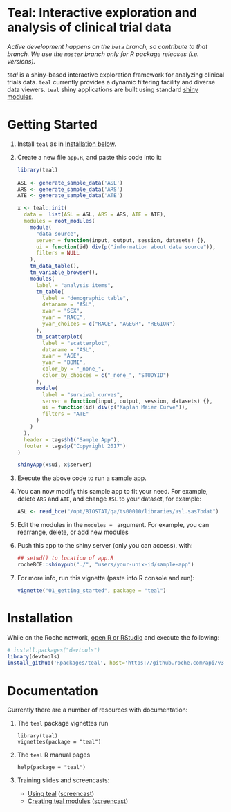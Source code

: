 # Teal: Interactive exploration and analysis of clinical trial data

*Active development happens on the `beta` branch, so contribute to that branch.
We use the `master` branch only for R package releases (i.e. versions).*

*teal* is a shiny-based interactive exploration framework for analyzing clinical
trials data. `teal` currently provides a dynamic filtering facility and 
diverse data viewers. `teal` shiny applications are built using standard
[shiny modules](https://shiny.rstudio.com/articles/modules.html).

# Getting Started

1. Install `teal` as in [Installation below](#installation).
1. Create a new file `app.R`, and paste this code into it:

	```r
	library(teal)
		
	ASL <- generate_sample_data('ASL')
	ARS <- generate_sample_data('ARS')
	ATE <- generate_sample_data('ATE')
	
	x <- teal::init(
	  data =  list(ASL = ASL, ARS = ARS, ATE = ATE),
	  modules = root_modules(
	    module(
	      "data source",
	      server = function(input, output, session, datasets) {},
	      ui = function(id) div(p("information about data source")),
	      filters = NULL
	    ),
	    tm_data_table(),
	    tm_variable_browser(),
	    modules(
	      label = "analysis items",
	      tm_table(
	        label = "demographic table",
	        dataname = "ASL",
	        xvar = "SEX",
	        yvar = "RACE",
	        yvar_choices = c("RACE", "AGEGR", "REGION")
	      ),
	      tm_scatterplot(
	        label = "scatterplot",
	        dataname = "ASL",
	        xvar = "AGE",
	        yvar = "BBMI",
	        color_by = "_none_",
	        color_by_choices = c("_none_", "STUDYID")
	      ),
	      module(
	        label = "survival curves",
	        server = function(input, output, session, datasets) {},
	        ui = function(id) div(p("Kaplan Meier Curve")),
	        filters = "ATE"
	      )
	    )
	  ),
	  header = tags$h1("Sample App"),
	  footer = tags$p("Copyright 2017")
	)
	
	shinyApp(x$ui, x$server)
	```
	
1. Execute the above code to run a sample app.
1. You can now modify this sample app to fit your need. For example, delete
   `ARS` and `ATE`, and change `ASL` to your dataset, for example:

	```r
	ASL <- read_bce("/opt/BIOSTAT/qa/ts00010/libraries/asl.sas7bdat")
	```
   
1. Edit the modules in the `modules = ` argument. For example, you can
   rearrange, delete, or add new modules
1. Push this app to the shiny server (only you can access), with:

	```r
	## setwd() to location of app.R
	rocheBCE::shinypub("./", "users/your-unix-id/sample-app")
	```

1. For  more info, run this vignette (paste into R console and run):

	```r
	vignette("01_getting_started", package = "teal")
	```
    
    
# Installation 

While on the Roche network, [open R or RStudio](https://r.roche.com) and execute
the following:

```r
# install.packages("devtools")
library(devtools)
install_github('Rpackages/teal', host='https://github.roche.com/api/v3', build_vignettes = TRUE)
```

# Documentation

Currently there are a number of resources with documentation:

1. The `teal` package vignettes run

    ```
    library(teal)
    vignettes(package = "teal")
    ```

2. The `teal` R manual pages

    ```
    help(package = "teal")
    ```
    
3. Training slides and screencasts:

    + [Using teal](https://docs.google.com/presentation/d/1RTzALidxFQrUV4oH0OoIE_4EZRQPOf8Qw-EX06r-fp8/edit) ([screencast](https://streamingmedia.roche.com/media/Teal+Introduction+Workshop+with+Shanghai+via+Webex/1_k51jv1jo))
    + [Creating teal modules](https://docs.google.com/presentation/d/1_V0w4x9Ve5rw0nZydkpyfe5NZnA00MlzSgSPr3tANkk/edit#slide=id.g23552d0ebb_0_0) ([screencast](https://streamingmedia.roche.com/media/advanced_teal_workshop_GSC_2017/1_tltjoz5m))
